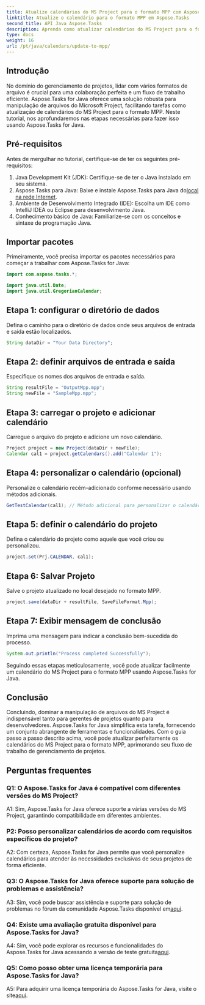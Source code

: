 ```yaml
---
title: Atualize calendários do MS Project para o formato MPP com Aspose.Tasks
linktitle: Atualize o calendário para o formato MPP em Aspose.Tasks
second_title: API Java Aspose.Tasks
description: Aprenda como atualizar calendários do MS Project para o formato MPP sem esforço usando Aspose.Tasks for Java.
type: docs
weight: 16
url: /pt/java/calendars/update-to-mpp/
---
```

## Introdução

No domínio do gerenciamento de projetos, lidar com vários formatos de arquivo é crucial para uma colaboração perfeita e um fluxo de trabalho eficiente. Aspose.Tasks for Java oferece uma solução robusta para manipulação de arquivos do Microsoft Project, facilitando tarefas como atualização de calendários do MS Project para o formato MPP. Neste tutorial, nos aprofundaremos nas etapas necessárias para fazer isso usando Aspose.Tasks for Java.

## Pré-requisitos

Antes de mergulhar no tutorial, certifique-se de ter os seguintes pré-requisitos:

1. Java Development Kit (JDK): Certifique-se de ter o Java instalado em seu sistema.
2.  Aspose.Tasks para Java: Baixe e instale Aspose.Tasks para Java do[local na rede Internet](https://releases.aspose.com/tasks/java/).
3. Ambiente de Desenvolvimento Integrado (IDE): Escolha um IDE como IntelliJ IDEA ou Eclipse para desenvolvimento Java.
4. Conhecimento básico de Java: Familiarize-se com os conceitos e sintaxe de programação Java.

## Importar pacotes

Primeiramente, você precisa importar os pacotes necessários para começar a trabalhar com Aspose.Tasks for Java:

```java
import com.aspose.tasks.*;

import java.util.Date;
import java.util.GregorianCalendar;
```

## Etapa 1: configurar o diretório de dados

Defina o caminho para o diretório de dados onde seus arquivos de entrada e saída estão localizados.

```java
String dataDir = "Your Data Directory";
```

## Etapa 2: definir arquivos de entrada e saída

Especifique os nomes dos arquivos de entrada e saída.

```java
String resultFile = "OutputMpp.mpp";
String newFile = "SampleMpp.mpp";
```

## Etapa 3: carregar o projeto e adicionar calendário

Carregue o arquivo do projeto e adicione um novo calendário.

```java
Project project = new Project(dataDir + newFile);
Calendar cal1 = project.getCalendars().add("Calendar 1");
```

## Etapa 4: personalizar o calendário (opcional)

Personalize o calendário recém-adicionado conforme necessário usando métodos adicionais.

```java
GetTestCalendar(cal1); // Método adicional para personalizar o calendário, se necessário
```

## Etapa 5: definir o calendário do projeto

Defina o calendário do projeto como aquele que você criou ou personalizou.

```java
project.set(Prj.CALENDAR, cal1);
```

## Etapa 6: Salvar Projeto

Salve o projeto atualizado no local desejado no formato MPP.

```java
project.save(dataDir + resultFile, SaveFileFormat.Mpp);
```

## Etapa 7: Exibir mensagem de conclusão

Imprima uma mensagem para indicar a conclusão bem-sucedida do processo.

```java
System.out.println("Process completed Successfully");
```

Seguindo essas etapas meticulosamente, você pode atualizar facilmente um calendário do MS Project para o formato MPP usando Aspose.Tasks for Java.

## Conclusão

Concluindo, dominar a manipulação de arquivos do MS Project é indispensável tanto para gerentes de projetos quanto para desenvolvedores. Aspose.Tasks for Java simplifica esta tarefa, fornecendo um conjunto abrangente de ferramentas e funcionalidades. Com o guia passo a passo descrito acima, você pode atualizar perfeitamente os calendários do MS Project para o formato MPP, aprimorando seu fluxo de trabalho de gerenciamento de projetos.

## Perguntas frequentes

### Q1: O Aspose.Tasks for Java é compatível com diferentes versões do MS Project?

A1: Sim, Aspose.Tasks for Java oferece suporte a várias versões do MS Project, garantindo compatibilidade em diferentes ambientes.

### P2: Posso personalizar calendários de acordo com requisitos específicos do projeto?

A2: Com certeza, Aspose.Tasks for Java permite que você personalize calendários para atender às necessidades exclusivas de seus projetos de forma eficiente.

### Q3: O Aspose.Tasks for Java oferece suporte para solução de problemas e assistência?

 A3: Sim, você pode buscar assistência e suporte para solução de problemas no fórum da comunidade Aspose.Tasks disponível em[aqui](https://forum.aspose.com/c/tasks/15).

### Q4: Existe uma avaliação gratuita disponível para Aspose.Tasks for Java?

 A4: Sim, você pode explorar os recursos e funcionalidades do Aspose.Tasks for Java acessando a versão de teste gratuita[aqui](https://releases.aspose.com/).

### Q5: Como posso obter uma licença temporária para Aspose.Tasks for Java?

 A5: Para adquirir uma licença temporária do Aspose.Tasks for Java, visite o site[aqui](https://purchase.aspose.com/temporary-license/).